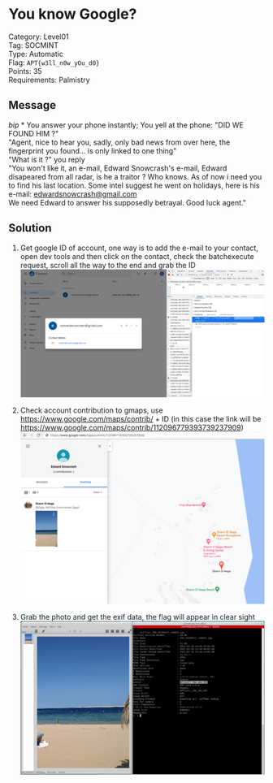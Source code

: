 # You know Google?

Category: Level01  
Tag: SOCMINT  
Type: Automatic  
Flag: `APT{w3ll_n0w_yOu_d0}`  
Points: 35  
Requirements: Palmistry

## Message

*bip* \* You answer your phone instantly; You yell at the phone: "DID WE FOUND HIM ?"  
"Agent, nice to hear you, sadly, only bad news from over here, the fingerprint you found... is only linked to one thing"  
"What is it ?" you reply  
"You won't like it, an e-mail, Edward Snowcrash's e-mail, Edward disapeared from all radar, is he a traitor ? Who knows. As of now i need you to find his last location. Some intel suggest he went on holidays, here is his e-mail: edwardsnowcrash@gmail.com  
We need Edward to answer his supposedly betrayal. Good luck agent."

## Solution

1. Get google ID of account, one way is to add the e-mail to your contact, open dev tools and then click on the contact, check the batchexecute request, scroll all the way to the end and grab the ID  
![contact](contact.png)

2. Check account contribution to gmaps, use https://www.google.com/maps/contrib/ + ID (in this case the link will be https://www.google.com/maps/contrib/112096779393739237909)  
![contribution_gmaps](contribution_gmaps.png)

3. Grab the photo and get the exif data, the flag will appear in clear sight  
![exif_data_on_image](exif_data_on_image.png)
